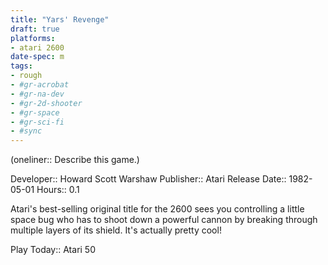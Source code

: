 ```yaml
---
title: "Yars' Revenge"
draft: true
platforms:
- atari 2600
date-spec: m
tags:
- rough
- #gr-acrobat 
- #gr-na-dev 
- #gr-2d-shooter 
- #gr-space 
- #gr-sci-fi 
- #sync
---
```


(oneliner:: Describe this game.)

Developer:: Howard Scott Warshaw
Publisher:: Atari
Release Date:: 1982-05-01
Hours:: 0.1

Atari's best-selling original title for the 2600 sees you controlling a little space bug who has to shoot down a powerful cannon by breaking through multiple layers of its shield. It's actually pretty cool!

Play Today:: Atari 50